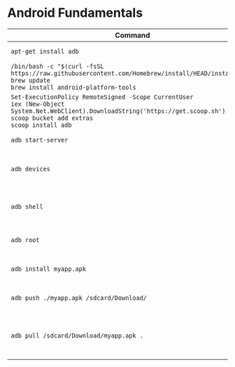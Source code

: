 # Android Fundamentals

| Command                                                      | Description                                 |
| ------------------------------------------------------------ | ------------------------------------------- |
| `apt-get install adb`                                        | Install ADB on Linux.                       |
| `/bin/bash -c "$(curl -fsSL https://raw.githubusercontent.com/Homebrew/install/HEAD/install.sh)"`<br/>`brew update`<br/>`brew install android-platform-tools` | Install ADB on MacOS.                       |
| `Set-ExecutionPolicy RemoteSigned -Scope CurrentUser`<br/>`iex (New-Object System.Net.WebClient).DownloadString('https://get.scoop.sh')`<br/>`scoop bucket add extras`<br/>`scoop install adb` | Install ADB on Windows.                     |
| `adb start-server`                                           | Start ADB server.                           |
| `adb devices`                                                | List Android Virtual Devices (AVDs).                                  |
| `adb shell`                                                  | Open an interactive shell on the device.    |
| `adb root`                                                   | Restart ADB as root.                        |
| `adb install myapp.apk`                                      | Install an app on the device.               |
| `adb push ./myapp.apk /sdcard/Download/`                     | Push files to the device.                   |
| `adb pull /sdcard/Download/myapp.apk .`                      | Pull app from the device to the local host. |